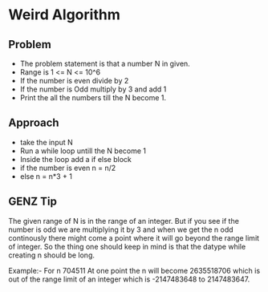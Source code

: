 # Weird Algorithm

## Problem

- The problem statement is that a number N in given.
- Range is 1 <= N <= 10^6
- If the number is even divide by 2
- If the number is Odd multiply by 3 and add 1
- Print the all the numbers till the N become 1.

## Approach

- take the input N
- Run a while loop untill the N become 1
- Inside the loop add a if else block
- if the number is even n = n/2
- else n = n*3 + 1

## GENZ Tip

The given range of N is in the range of an integer. But if you see if the number is odd we are multiplying it by 3 and when we get the n odd continously there might come a point where it will go beyond the range limit of integer. So the thing one should keep in mind is that the datype while creating n should be long.

Example:-
For n 704511
At one point the n will become 2635518706 which is out of the range limit of an integer which is -2147483648 to 2147483647.
